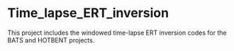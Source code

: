 # Time_lapse_ERT_inversion
This project includes the windowed time-lapse ERT inversion codes for the BATS and HOTBENT projects. 
